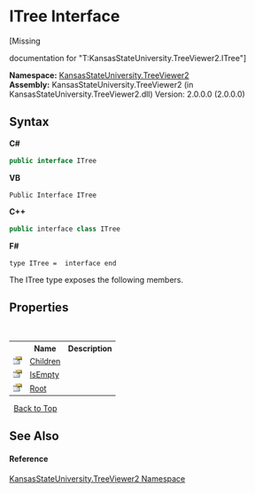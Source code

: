 # ITree Interface
 

\[Missing <summary> documentation for "T:KansasStateUniversity.TreeViewer2.ITree"\]

**Namespace:**&nbsp;<a href="4feb08d4-45a9-d5a7-f8c5-964962c586e5">KansasStateUniversity.TreeViewer2</a><br />**Assembly:**&nbsp;KansasStateUniversity.TreeViewer2 (in KansasStateUniversity.TreeViewer2.dll) Version: 2.0.0.0 (2.0.0.0)

## Syntax

**C#**<br />
``` C#
public interface ITree
```

**VB**<br />
``` VB
Public Interface ITree
```

**C++**<br />
``` C++
public interface class ITree
```

**F#**<br />
``` F#
type ITree =  interface end
```

The ITree type exposes the following members.


## Properties
&nbsp;<table><tr><th></th><th>Name</th><th>Description</th></tr><tr><td>![Public property](media/pubproperty.gif "Public property")</td><td><a href="d5346c0f-b884-4fc8-9119-308e45162283">Children</a></td><td /></tr><tr><td>![Public property](media/pubproperty.gif "Public property")</td><td><a href="197381cc-c128-e87c-923f-5d838ff0c1b0">IsEmpty</a></td><td /></tr><tr><td>![Public property](media/pubproperty.gif "Public property")</td><td><a href="a4a6c241-8897-9b88-5236-ff7659cc10b7">Root</a></td><td /></tr></table>&nbsp;
<a href="#itree-interface">Back to Top</a>

## See Also


#### Reference
<a href="4feb08d4-45a9-d5a7-f8c5-964962c586e5">KansasStateUniversity.TreeViewer2 Namespace</a><br />